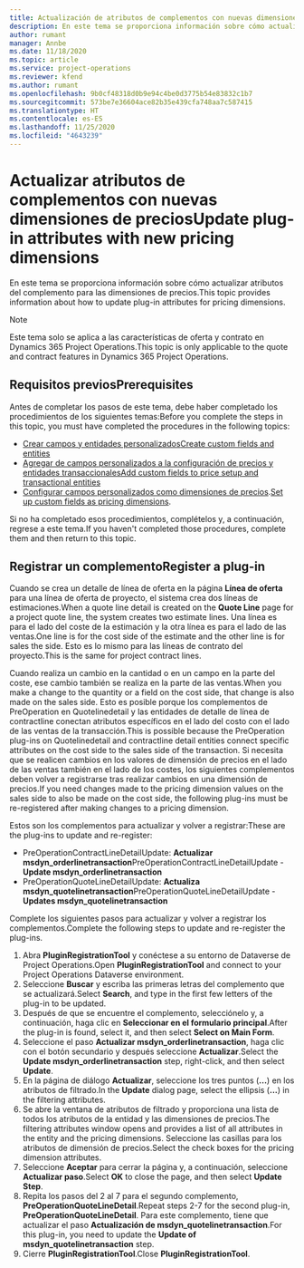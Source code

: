 ```yaml
---
title: Actualización de atributos de complementos con nuevas dimensiones de precios
description: En este tema se proporciona información sobre cómo actualizar atributos del complemento para las dimensiones de precios.
author: rumant
manager: Annbe
ms.date: 11/18/2020
ms.topic: article
ms.service: project-operations
ms.reviewer: kfend
ms.author: rumant
ms.openlocfilehash: 9b0cf48318d0b9e94c4be0d3775b54e83832c1b7
ms.sourcegitcommit: 573be7e36604ace82b35e439cfa748aa7c587415
ms.translationtype: HT
ms.contentlocale: es-ES
ms.lasthandoff: 11/25/2020
ms.locfileid: "4643239"
---
```

# <a name="update-plug-in-attributes-with-new-pricing-dimensions"></a><span data-ttu-id="21892-103">Actualizar atributos de complementos con nuevas dimensiones de precios</span><span class="sxs-lookup"><span data-stu-id="21892-103">Update plug-in attributes with new pricing dimensions</span></span>

<span data-ttu-id="21892-104">En este tema se proporciona información sobre cómo actualizar atributos del complemento para las dimensiones de precios.</span><span class="sxs-lookup"><span data-stu-id="21892-104">This topic provides information about how to update plug-in attributes for pricing dimensions.</span></span>

> [!NOTE]
> <span data-ttu-id="21892-105">Este tema solo se aplica a las características de oferta y contrato en Dynamics 365 Project Operations.</span><span class="sxs-lookup"><span data-stu-id="21892-105">This topic is only applicable to the quote and contract features in Dynamics 365 Project Operations.</span></span>

## <a name="prerequisites"></a><span data-ttu-id="21892-106">Requisitos previos</span><span class="sxs-lookup"><span data-stu-id="21892-106">Prerequisites</span></span>
<span data-ttu-id="21892-107">Antes de completar los pasos de este tema, debe haber completado los procedimientos de los siguientes temas:</span><span class="sxs-lookup"><span data-stu-id="21892-107">Before you complete the steps in this topic, you must have completed the procedures in the following topics:</span></span>

  - [<span data-ttu-id="21892-108">Crear campos y entidades personalizados</span><span class="sxs-lookup"><span data-stu-id="21892-108">Create custom fields and entities</span></span>](create-custom-fields-entities-pricing-dimensions.md) 
  - [<span data-ttu-id="21892-109">Agregar de campos personalizados a la configuración de precios y entidades transaccionales</span><span class="sxs-lookup"><span data-stu-id="21892-109">Add custom fields to price setup and transactional entities</span></span>](add-custom-fields-price-setup-transactional-entities.md)
  - <span data-ttu-id="21892-110">[Configurar campos personalizados como dimensiones de precios](set-up-custom-fields-pricing-dimensions.md).</span><span class="sxs-lookup"><span data-stu-id="21892-110">[Set up custom fields as pricing dimensions](set-up-custom-fields-pricing-dimensions.md).</span></span> 
  
<span data-ttu-id="21892-111">Si no ha completado esos procedimientos, complételos y, a continuación, regrese a este tema.</span><span class="sxs-lookup"><span data-stu-id="21892-111">If you haven't completed those procedures, complete them and then return to this topic.</span></span>

## <a name="register-a-plug-in"></a><span data-ttu-id="21892-112">Registrar un complemento</span><span class="sxs-lookup"><span data-stu-id="21892-112">Register a plug-in</span></span>
<span data-ttu-id="21892-113">Cuando se crea un detalle de línea de oferta en la página **Línea de oferta** para una línea de oferta de proyecto, el sistema crea dos líneas de estimaciones.</span><span class="sxs-lookup"><span data-stu-id="21892-113">When a quote line detail is created on the **Quote Line** page for a project quote line, the system creates two estimate lines.</span></span> <span data-ttu-id="21892-114">Una línea es para el lado del coste de la estimación y la otra línea es para el lado de las ventas.</span><span class="sxs-lookup"><span data-stu-id="21892-114">One line is for the cost side of the estimate and the other line is for sales the side.</span></span> <span data-ttu-id="21892-115">Esto es lo mismo para las líneas de contrato del proyecto.</span><span class="sxs-lookup"><span data-stu-id="21892-115">This is the same  for project contract lines.</span></span>

<span data-ttu-id="21892-116">Cuando realiza un cambio en la cantidad o en un campo en la parte del coste, ese cambio también se realiza en la parte de las ventas.</span><span class="sxs-lookup"><span data-stu-id="21892-116">When you make a change to the quantity or a field on the cost side, that change is also made on the sales side.</span></span> <span data-ttu-id="21892-117">Esto es posible porque los complementos de PreOperation en Quotelinedetail y las entidades de detalle de línea de contractline conectan atributos específicos en el lado del costo con el lado de las ventas de la transacción.</span><span class="sxs-lookup"><span data-stu-id="21892-117">This is possible because the PreOperation plug-ins on Quotelinedetail and contractline detail entities connect specific attributes on the cost side to the sales side of the transaction.</span></span> <span data-ttu-id="21892-118">Si necesita que se realicen cambios en los valores de dimensión de precios en el lado de las ventas también en el lado de los costes, los siguientes complementos deben volver a registrarse tras realizar cambios en una dimensión de precios.</span><span class="sxs-lookup"><span data-stu-id="21892-118">If you need changes made to the pricing dimension values on the sales side to also be made on the cost side, the following plug-ins must be re-registered after making changes to a pricing dimension.</span></span>

<span data-ttu-id="21892-119">Estos son los complementos para actualizar y volver a registrar:</span><span class="sxs-lookup"><span data-stu-id="21892-119">These are the plug-ins to update and re-register:</span></span>

- <span data-ttu-id="21892-120">PreOperationContractLineDetailUpdate: **Actualizar msdyn_orderlinetransaction**</span><span class="sxs-lookup"><span data-stu-id="21892-120">PreOperationContractLineDetailUpdate - **Update msdyn_orderlinetransaction**</span></span>
- <span data-ttu-id="21892-121">PreOperationQuoteLineDetailUpdate: **Actualiza msdyn_quotelinetransaction**</span><span class="sxs-lookup"><span data-stu-id="21892-121">PreOperationQuoteLineDetailUpdate - **Updates msdyn_quotelinetransaction**</span></span>

<span data-ttu-id="21892-122">Complete los siguientes pasos para actualizar y volver a registrar los complementos.</span><span class="sxs-lookup"><span data-stu-id="21892-122">Complete the following steps to update and re-register the plug-ins.</span></span>

1. <span data-ttu-id="21892-123">Abra **PluginRegistrationTool** y conéctese a su entorno de Dataverse de Project Operations.</span><span class="sxs-lookup"><span data-stu-id="21892-123">Open **PluginRegistrationTool** and connect to your Project Operations Dataverse environment.</span></span>
2. <span data-ttu-id="21892-124">Seleccione **Buscar** y escriba las primeras letras del complemento que se actualizará.</span><span class="sxs-lookup"><span data-stu-id="21892-124">Select **Search**, and type in the first few letters of the plug-in to be updated.</span></span>
3. <span data-ttu-id="21892-125">Después de que se encuentre el complemento, selecciónelo y, a continuación, haga clic en **Seleccionar en el formulario principal**.</span><span class="sxs-lookup"><span data-stu-id="21892-125">After the plug-in is found, select it, and then select **Select on Main Form**.</span></span>
4. <span data-ttu-id="21892-126">Seleccione el paso **Actualizar msdyn_orderlinetransaction**, haga clic con el botón secundario y después seleccione **Actualizar**.</span><span class="sxs-lookup"><span data-stu-id="21892-126">Select the **Update msdyn_orderlinetransaction** step, right-click, and then select **Update**.</span></span>
5. <span data-ttu-id="21892-127">En la página de diálogo **Actualizar**, seleccione los tres puntos (**...**) en los atributos de filtrado.</span><span class="sxs-lookup"><span data-stu-id="21892-127">In the **Update** dialog page, select the ellipsis (**...**) in the filtering attributes.</span></span>
6. <span data-ttu-id="21892-128">Se abre la ventana de atributos de filtrado y proporciona una lista de todos los atributos de la entidad y las dimensiones de precios.</span><span class="sxs-lookup"><span data-stu-id="21892-128">The filtering attributes window opens and provides a list of all attributes in the entity and the pricing dimensions.</span></span> <span data-ttu-id="21892-129">Seleccione las casillas para los atributos de dimensión de precios.</span><span class="sxs-lookup"><span data-stu-id="21892-129">Select the check boxes for the pricing dimension attributes.</span></span>
7. <span data-ttu-id="21892-130">Seleccione **Aceptar** para cerrar la página y, a continuación, seleccione **Actualizar paso**.</span><span class="sxs-lookup"><span data-stu-id="21892-130">Select **OK** to close the page, and then select **Update Step**.</span></span>
8. <span data-ttu-id="21892-131">Repita los pasos del 2 al 7 para el segundo complemento, **PreOperationQuoteLineDetail**.</span><span class="sxs-lookup"><span data-stu-id="21892-131">Repeat steps 2-7 for the second plug-in, **PreOperationQuoteLineDetail**.</span></span> <span data-ttu-id="21892-132">Para este complemento, tiene que actualizar el paso **Actualización de msdyn_quotelinetransaction**.</span><span class="sxs-lookup"><span data-stu-id="21892-132">For this plug-in, you need to update the **Update of msdyn_quotelinetransaction** step.</span></span>
9. <span data-ttu-id="21892-133">Cierre **PluginRegistrationTool**.</span><span class="sxs-lookup"><span data-stu-id="21892-133">Close **PluginRegistrationTool**.</span></span>
